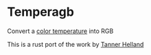 # Temperagb
Convert a [color temperature](https://en.wikipedia.org/wiki/Color_temperature) into RGB

This is a rust port of the work by [Tanner Helland](https://tannerhelland.com/2012/09/18/convert-temperature-rgb-algorithm-code.html)
